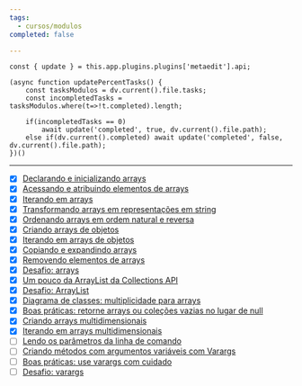 ```yaml
---
tags:
  - cursos/modulos
completed: false

---
```


```dataviewjs
const { update } = this.app.plugins.plugins['metaedit'].api;

(async function updatePercentTasks() {
	const tasksModulos = dv.current().file.tasks;
	const incompletedTasks = tasksModulos.where(t=>!t.completed).length;
	
	if(incompletedTasks == 0)
		await update('completed', true, dv.current().file.path);
	else if(dv.current().completed) await update('completed', false, dv.current().file.path);
})()
```
---
- [x] [Declarando e inicializando arrays](https://app.algaworks.com/aulas/4459/declarando-e-inicializando-arrays)
- [x] [Acessando e atribuindo elementos de arrays](https://app.algaworks.com/aulas/4460/acessando-e-atribuindo-elementos-de-arrays)
- [x] [Iterando em arrays](https://app.algaworks.com/aulas/4461/iterando-em-arrays)
- [x] [Transformando arrays em representações em string](https://app.algaworks.com/aulas/4462/transformando-arrays-em-representacoes-em-string)
- [x] [Ordenando arrays em ordem natural e reversa](https://app.algaworks.com/aulas/4463/ordenando-arrays-em-ordem-natural-e-reversa)
- [x] [Criando arrays de objetos](https://app.algaworks.com/aulas/4464/criando-arrays-de-objetos)
- [x] [Iterando em arrays de objetos](https://app.algaworks.com/aulas/4465/iterando-em-arrays-de-objetos)
- [x] [Copiando e expandindo arrays](https://app.algaworks.com/aulas/4466/copiando-e-expandindo-arrays)
- [x] [Removendo elementos de arrays](https://app.algaworks.com/aulas/4467/removendo-elementos-de-arrays)
- [x] [Desafio: arrays](https://app.algaworks.com/aulas/4468/desafio-arrays)
- [x] [Um pouco da ArrayList da Collections API](https://app.algaworks.com/aulas/4469/um-pouco-da-arraylist-da-collections-api)
- [x] [Desafio: ArrayList](https://app.algaworks.com/aulas/4470/desafio-arraylist)
- [x] [Diagrama de classes: multiplicidade para arrays](https://app.algaworks.com/aulas/4471/diagrama-de-classes-multiplicidade-para-arrays)
- [x] [Boas práticas: retorne arrays ou coleções vazias no lugar de null](https://app.algaworks.com/aulas/4472/boas-praticas-retorne-arrays-ou-colecoes-vazias-no-lugar-de-null)
- [x] [Criando arrays multidimensionais](https://app.algaworks.com/aulas/4473/criando-arrays-multidimensionais)
- [x] [Iterando em arrays multidimensionais](https://app.algaworks.com/aulas/4474/iterando-em-arrays-multidimensionais)
- [ ] [Lendo os parâmetros da linha de comando](https://app.algaworks.com/aulas/4475/lendo-os-parametros-da-linha-de-comando)
- [ ] [Criando métodos com argumentos variáveis com Varargs](https://app.algaworks.com/aulas/4476/criando-metodos-com-argumentos-variaveis-com-varargs)
- [ ] [Boas práticas: use varargs com cuidado](https://app.algaworks.com/aulas/4477/boas-praticas-use-varargs-com-cuidado)
- [ ] [Desafio: varargs](https://app.algaworks.com/aulas/4478/desafio-varargs)
